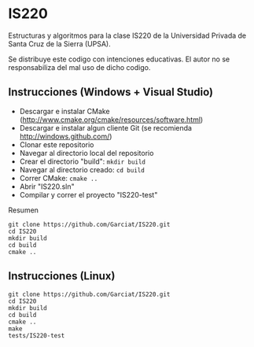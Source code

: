 IS220
=====

Estructuras y algoritmos para la clase IS220 de la Universidad Privada de Santa Cruz de la Sierra (UPSA).

Se distribuye este codigo con intenciones educativas. El autor no se responsabiliza del mal uso de dicho codigo.

Instrucciones (Windows + Visual Studio)
--

  * Descargar e instalar CMake (http://www.cmake.org/cmake/resources/software.html)
  * Descargar e instalar algun cliente Git (se recomienda http://windows.github.com/)
  * Clonar este repositorio
  * Navegar al directorio local del repositorio
  * Crear el directorio "build": `mkdir build`
  * Navegar al directorio creado: `cd build`
  * Correr CMake: `cmake ..`
  * Abrir "IS220.sln"
  * Compilar y correr el proyecto "IS220-test"

Resumen

	git clone https://github.com/Garciat/IS220.git
	cd IS220
	mkdir build
	cd build
	cmake ..

Instrucciones (Linux)
--

	git clone https://github.com/Garciat/IS220.git
	cd IS220
	mkdir build
	cd build
	cmake ..
	make
	tests/IS220-test
